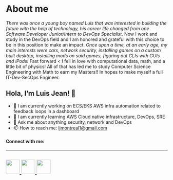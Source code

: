 # About me

*There was once a young boy named Luis that was interested in building the future with the help of technology, his career life changed from one Software Developer Junior/Intern to DevOps Specialist*. Now I work and study in the DevOps field and I am honored and grateful with this choice to be in this position to make an impact. *Once upon a time, at an early age, my main interests were cars, network security, installing games on a custom built desktop, 
installing mods on said games, figuring out CLIs with GUIs and iPods!* Fast forward < I fell in love with computational data, math, and a little bit of physics! All of that has led me to study Computer Science Engineering with Math to earn my Masters!! In hopes to make myself a full IT-Dev-SecOps Engineer.


## Hola, I’m Luis Jean! 👋

- 🔭 I am currently working on ECS/EKS AWS infra automation related to feedback loops in a dashboard
- 🌱 I am currently learning AWS Cloud native infrastructure, DevOps, SRE
- 💬 Ask me about anything security, network and DevOps
- 📫 How to reach me: ljmontreal1@gmail.com


#### Connect with me:

---
[<img src="https://user-images.githubusercontent.com/38962380/168151713-59971c5f-a0fa-4699-bdb2-ba5efc3f7f01.jpg" width="43">
](https://www.linkedin.com/in/luis-jean-01448a173/)  [<img src="https://user-images.githubusercontent.com/38962380/168152835-c81deb56-fb94-4e10-8ffd-d6361e61b9c1.png" width="43">
](https://www.Instagram.com/LuisRjean/)  [<img src="https://user-images.githubusercontent.com/38962380/168154797-fa12f72f-9a02-485a-81b7-7fe7a98be667.jpg" width="43">
](https://www.twitter.com/LuisRJean/) 
---



[1]: https://www.linkedin.com/in/luis-jean-01448a173
[2]: https://www.Instagram.com/LuisRjean
[3]: https://www.twitter.com/LuisRJean